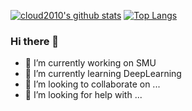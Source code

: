 [![cloud2010's github stats](https://github-readme-stats.vercel.app/api?username=cloud2010&show_icons=true&theme=algolia)](https://github.com/anuraghazra/github-readme-stats)
[![Top Langs](https://github-readme-stats.vercel.app/api/top-langs/?username=cloud2010&show_icons=true&theme=algolia)](https://github.com/anuraghazra/github-readme-stats)
### Hi there 👋

- 🔭 I’m currently working on SMU
- 🌱 I’m currently learning DeepLearning
- 👯 I’m looking to collaborate on ...
- 🤔 I’m looking for help with ...

